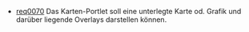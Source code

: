 * [req0070](https://github.com/PolitAktiv/politaktiv-requirements/tree/master/de/requirements/req0070.md) Das Karten-Portlet soll eine unterlegte Karte od. Grafik und darüber liegende Overlays darstellen können.



  

